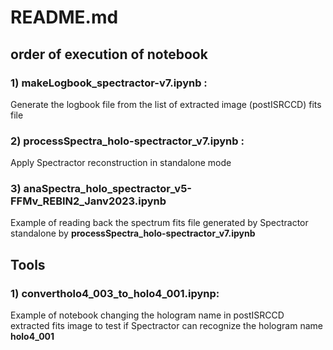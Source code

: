 # README.md


## order of execution of notebook


### 1) **makeLogbook_spectractor-v7.ipynb** :

Generate the logbook file from the list of extracted image (postISRCCD) fits file

### 2) **processSpectra_holo-spectractor_v7.ipynb** :

Apply Spectractor reconstruction in standalone mode

### 3)  **anaSpectra_holo_spectractor_v5-FFMv_REBIN2_Janv2023.ipynb**

Example of reading back the spectrum fits file generated by Spectractor standalone by **processSpectra_holo-spectractor_v7.ipynb**

## Tools

### 1) **convertholo4_003_to_holo4_001.ipynp**:

Example of notebook changing the hologram name in postISRCCD extracted fits image to test if Spectractor can recognize the
hologram name **holo4_001**



